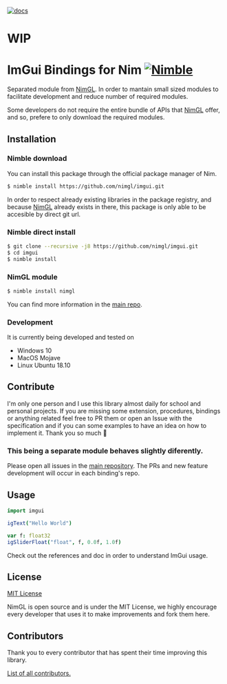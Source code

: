 [![docs](https://img.shields.io/badge/docs-passing-4caf50.svg?style=flat-square)](https://nimgl.dev/docs)

# WIP

# ImGui Bindings for Nim [![Nimble](https://raw.githubusercontent.com/yglukhov/nimble-tag/master/nimble.png)](https://github.com/nim-lang/nimble)

Separated module from [NimGL](https://nimgl.dev/). In order to mantain small
sized modules to facilitate development and reduce number of required modules.

Some developers do not require the entire bundle of APIs that
[NimGL](https://nimgl.dev/) offer, and so, prefere to only download the required
modules.

## Installation

### Nimble download

You can install this package through the official package manager of Nim.

```bash
$ nimble install https://github.com/nimgl/imgui.git
```

In order to respect already existing libraries in the package registry, and
because [NimGL](https://nimgl.dev/) already exists in there, this package is
only able to be accesible by direct git url.

### Nimble direct install

```bash
$ git clone --recursive -j8 https://github.com/nimgl/imgui.git
$ cd imgui
$ nimble install
```

### NimGL module

```bash
$ nimble install nimgl
```

You can find more information in the [main repo](https://github.com/nimgl/nimgl).

### Development

It is currently being developed and tested on

* Windows 10
* MacOS Mojave
* Linux Ubuntu 18.10

## Contribute

I'm only one person and I use this library almost daily for school and personal
projects. If you are missing some extension, procedures, bindings or anything
related feel free to PR them or open an Issue with the specification and
if you can some examples to have an idea on how to implement it.
Thank you so much :tada:

### This being a separate module behaves slightly diferently.

Please open all issues in the [main repository](https://github.com/nimgl/nimgl).
The PRs and new feature development will occur in each binding's repo.

## Usage

```nim
import imgui

igText("Hello World")

var f: float32
igSliderFloat("float", f, 0.0f, 1.0f)
```

Check out the references and doc in order to understand ImGui usage.

## License

[MIT License](https://github.com/nimgl/nimgl/blob/master/LICENSE)

NimGL is open source and is under the MIT License, we highly encourage every
developer that uses it to make improvements and fork them here.

## Contributors

Thank you to every contributor that has spent their time improving this library.

[List of all contributors.](https://github.com/nimgl/nimgl/graphs/contributors)
